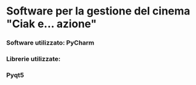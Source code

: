 # Software per la gestione del cinema "Ciak e... azione"

### Software utilizzato: PyCharm
### Librerie utilizzate: 
### Pyqt5

